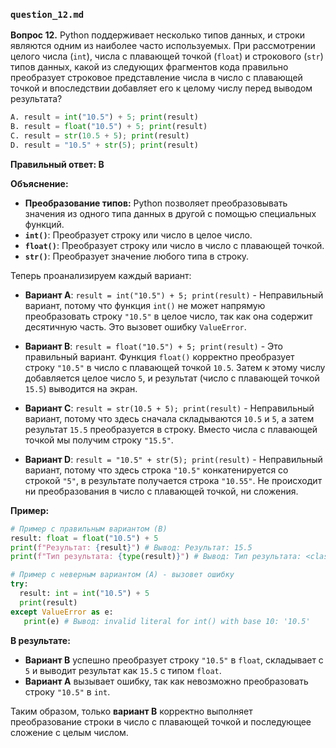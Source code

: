 ### `question_12.md`

**Вопрос 12.** Python поддерживает несколько типов данных, и строки являются одним из наиболее часто используемых. При рассмотрении целого числа (`int`), числа с плавающей точкой (`float`) и строкового (`str`) типов данных, какой из следующих фрагментов кода правильно преобразует строковое представление числа в число с плавающей точкой и впоследствии добавляет его к целому числу перед выводом результата?

```python
A. result = int("10.5") + 5; print(result)
B. result = float("10.5") + 5; print(result)
C. result = str(10.5 + 5); print(result)
D. result = "10.5" + str(5); print(result)
```

**Правильный ответ: B**

**Объяснение:**

*   **Преобразование типов:** Python позволяет преобразовывать значения из одного типа данных в другой с помощью специальных функций.
*   **`int()`**: Преобразует строку или число в целое число.
*   **`float()`**: Преобразует строку или число в число с плавающей точкой.
*   **`str()`**: Преобразует значение любого типа в строку.
    
Теперь проанализируем каждый вариант:

*   **Вариант A**: `result = int("10.5") + 5; print(result)` -  Неправильный вариант, потому что функция `int()` не может напрямую преобразовать строку `"10.5"` в целое число, так как она содержит десятичную часть. Это вызовет ошибку `ValueError`.
    
*   **Вариант B**: `result = float("10.5") + 5; print(result)` - Это правильный вариант. Функция `float()` корректно преобразует строку `"10.5"` в число с плавающей точкой `10.5`. Затем к этому числу добавляется целое число `5`, и результат (число с плавающей точкой `15.5`) выводится на экран.
    
*   **Вариант C**: `result = str(10.5 + 5); print(result)` - Неправильный вариант, потому что здесь сначала складываются `10.5` и `5`, а затем результат `15.5` преобразуется в строку. Вместо числа с плавающей точкой мы получим строку `"15.5"`.
    
*   **Вариант D**: `result = "10.5" + str(5); print(result)` - Неправильный вариант, потому что здесь строка `"10.5"` конкатенируется со строкой `"5"`,  в результате получается строка `"10.55"`. Не происходит ни преобразования в число с плавающей точкой, ни сложения.

**Пример:**

```python
# Пример с правильным вариантом (B)
result: float = float("10.5") + 5
print(f"Результат: {result}") # Вывод: Результат: 15.5
print(f"Тип результата: {type(result)}") # Вывод: Тип результата: <class 'float'>

# Пример с неверным вариантом (A) - вызовет ошибку
try:
  result: int = int("10.5") + 5
  print(result)
except ValueError as e:
   print(e) # Вывод: invalid literal for int() with base 10: '10.5'
```

**В результате:**

*   **Вариант B** успешно преобразует строку `"10.5"` в `float`, складывает с `5` и выводит результат как `15.5` с типом `float`.
*   **Вариант A** вызывает ошибку, так как невозможно преобразовать строку `"10.5"` в `int`.

Таким образом, только **вариант B** корректно выполняет преобразование строки в число с плавающей точкой и последующее сложение с целым числом.
